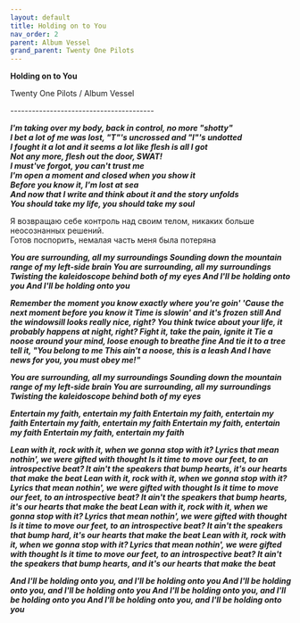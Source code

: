 ```yaml
---  
layout: default  
title: Holding on to You  
nav_order: 2  
parent: Album Vessel  
grand_parent: Twenty One Pilots  
---  
```


**Holding on to You**
<p>
Twenty One Pilots / Album Vessel
</p>  
----------------------------------------

**_I'm taking over my body, back in control, no more "shotty"  
I bet a lot of me was lost, "T"'s uncrossed and "I"'s undotted  
I fought it a lot and it seems a lot like flesh is all I got  
Not any more, flesh out the door, SWAT!  
I must've forgot, you can't trust me  
I'm open a moment and closed when you show it  
Before you know it, I'm lost at sea  
And now that I write and think about it and the story unfolds  
You should take my life, you should take my soul_**  

Я возвращаю себе контроль над своим телом, никаких больше неосознанных решений.  
Готов поспорить, немалая часть меня была потеряна

**_You are surrounding, all my surroundings
Sounding down the mountain range of my left-side brain
You are surrounding, all my surroundings
Twisting the kaleidoscope behind both of my eyes
And I'll be holding onto you
And I'll be holding onto you_**

**_Remember the moment you know exactly where you're goin'
'Cause the next moment before you know it
Time is slowin' and it's frozen still
And the windowsill looks really nice, right?
You think twice about your life, it probably happens at night, right?
Fight it, take the pain, ignite it
Tie a noose around your mind, loose enough to breathe fine
And tie it to a tree tell it, "You belong to me
This ain't a noose, this is a leash
And I have news for you, you must obey me!"_**

**_You are surrounding, all my surroundings
Sounding down the mountain range of my left-side brain
You are surrounding, all my surroundings
Twisting the kaleidoscope behind both of my eyes_**

**_Entertain my faith, entertain my faith
Entertain my faith, entertain my faith
Entertain my faith, entertain my faith
Entertain my faith, entertain my faith
Entertain my faith, entertain my faith_**

**_Lean with it, rock with it, when we gonna stop with it?
Lyrics that mean nothin', we were gifted with thought
Is it time to move our feet, to an introspective beat?
It ain't the speakers that bump hearts, it's our hearts that make the beat
Lean with it, rock with it, when we gonna stop with it?
Lyrics that mean nothin', we were gifted with thought
Is it time to move our feet, to an introspective beat?
It ain't the speakers that bump hearts, it's our hearts that make the beat
Lean with it, rock with it, when we gonna stop with it?
Lyrics that mean nothin', we were gifted with thought
Is it time to move our feet, to an introspective beat?
It ain't the speakers that bump hard, it's our hearts that make the beat
Lean with it, rock with it, when we gonna stop with it?
Lyrics that mean nothin', we were gifted with thought
Is it time to move our feet, to an introspective beat?
It ain't the speakers that bump hearts, and it's our hearts that make the beat_**

**_And I'll be holding onto you, and I'll be holding onto you
And I'll be holding onto you, and I'll be holding onto you
And I'll be holding onto you, and I'll be holding onto you
And I'll be holding onto you, and I'll be holding onto you_**
